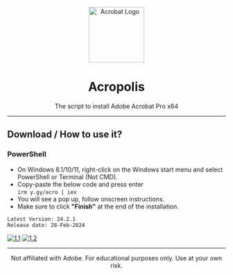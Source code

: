 <p align="center"><img src="https://cdn.icon-icons.com/icons2/2699/PNG/512/adobe_acrobat_logo_icon_169638.png" alt="Acrobat Logo" height="128"></p>

<h1 align="center">Acropolis</h1>

<p align="center">The script to install Adobe Acrobat Pro x64</p>
<hr>

## Download / How to use it?

### PowerShell

-   On Windows 8.1/10/11, right-click on the Windows start menu and select PowerShell or Terminal (Not CMD).
-   Copy-paste the below code and press enter\
    `irm y.gy/acro | iex`
-   You will see a pop up, follow onscreen instructions.
-   Make sure to click **"Finish"** at the end of the installation.


```
Latest Version: 24.2.1
Release date: 28-Feb-2024
```

[![1.1]][1]
[![1.2]][2]

[1.1]: https://lookimg.com/images/2023/03/21/QTvjcD.png (Discord)
[1.2]: https://lookimg.com/images/2023/05/17/Q0iZ2U.png (Reddit)

[1]: https://discord.com/invite/X9ZuegSM4N
[2]: https://www.reddit.com/r/GenP

---

<p align="center">Not affiliated with Adobe. For educational purposes only. Use at your own risk.</p>
